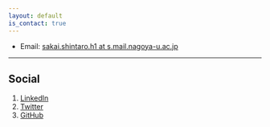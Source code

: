 ```yaml
---
layout: default
is_contact: true
---
```


* Email: [sakai.shintaro.h1 at s.mail.nagoya-u.ac.jp](sakai.shintaro.h1@s.mail.nagoya-u.ac.jp)

---


## Social

1. [LinkedIn](https://www.linkedin.com/in/shintaro-sakai-400a54247/)
2. [Twitter](https://twitter.com/shinfromjapan)
3. [GitHub](https://github.com/shinshinsakasaka)
